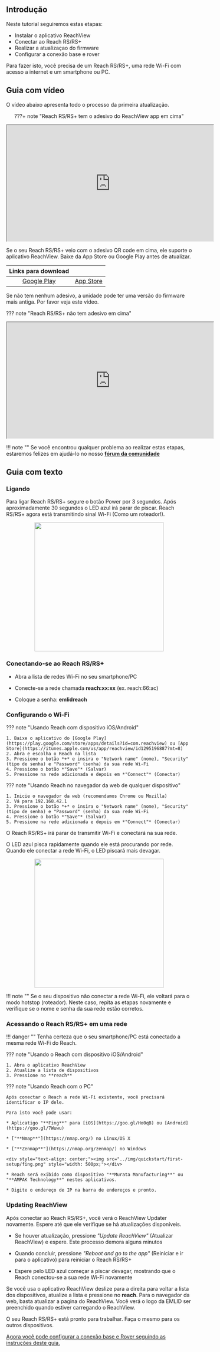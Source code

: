 ## Introdução

Neste tutorial seguiremos estas etapas:

* Instalar o aplicativo ReachView
* Conectar ao Reach RS/RS+
* Realizar a atualizaçao do firmware
* Configurar a conexão base e rover

Para fazer isto, você precisa de um Reach RS/RS+, uma rede Wi-Fi com acesso a internet e um smartphone ou PC.


## Guia com vídeo

O vídeo abaixo apresenta todo o processo da primeira atualização.

<center>

???+ note "Reach RS/RS+ tem o adesivo do ReachView app em cima"
    <div style="text-align: center;"><iframe title="Emlid manuals" width="560" height="315" src="https://www.youtube.com/embed/fIY__hNjcNI" allowfullscreen></iframe></div>

</center>

Se o seu Reach RS/RS+ veio com o adesivo QR code em cima, ele suporte o aplicativo ReachView. Baixe da App Store ou Google Play antes de atualizar.

<center>

|Links para download||
|:-------------:|:----------:|
|[Google Play](https://play.google.com/store/apps/details?id=com.reachview)|[App Store](https://itunes.apple.com/us/app/reachview/id1295196887?mt=8)|

</center>

Se não tem nenhum adesivo, a unidade pode ter uma versão do firmware mais antiga. Por favor veja este vídeo.

??? note "Reach RS/RS+ não tem adesivo em cima"
    <div style="text-align: center;"><iframe title="Emlid manuals" width="560" height="315" src="https://www.youtube.com/embed/HCOqtSUumow" allowfullscreen></iframe></div>

!!! note ""
    Se você encontrou qualquer problema ao realizar estas etapas, estaremos felizes em ajudá-lo no nosso [**fórum da comunidade**](http://community.emlid.com/)


## Guia com texto

### Ligando

Para ligar Reach RS/RS+ segure o botão Power por 3 segundos. Após aproximadamente 30 segundos o LED azul irá parar de piscar. Reach RS/RS+ agora está transmitindo sinal Wi-Fi (Como um roteador!).

<div style="text-align: center;"><img src="../img/quickstart/first-setup/running-hotspot.png" style="width: 350px;"></div>

### Conectando-se ao Reach RS/RS+

* Abra a lista de redes Wi-Fi no seu smartphone/PC

* Conecte-se a rede chamada **reach:xx:xx** (ex. reach:66:ac)

* Coloque a senha: **emlidreach**


### Configurando o Wi-Fi

??? note "Usando Reach com dispositivo iOS/Android"

    1. Baixe o aplicativo do [Google Play](https://play.google.com/store/apps/details?id=com.reachview) ou [App Store](https://itunes.apple.com/us/app/reachview/id1295196887?mt=8)
    2. Abra e escolha o Reach na lista
    3. Pressione o botão *+* e insira o "Network name" (nome), "Security" (tipo de senha) e "Password" (senha) da sua rede Wi-Fi
    4. Pressione o botão *"Save"* (Salvar)
    5. Pressione na rede adicionada e depois em *"Connect"* (Conectar)

??? note "Usando Reach no navegador da web de qualquer dispositivo"

    1. Inicie o navegador da web (recomendamos Chrome ou Mozilla)
	2. Vá para 192.168.42.1
    3. Pressione o botão *+* e insira o "Network name" (nome), "Security" (tipo de senha) e "Password" (senha) da sua rede Wi-Fi
    4. Pressione o botão *"Save"* (Salvar)
    5. Pressione na rede adicionada e depois em *"Connect"* (Conectar)

O Reach RS/RS+ irá parar de transmitir Wi-Fi e conectará na sua rede. 

O LED azul pisca rapidamente quando ele está procurando por rede. Quando ele conectar a rede Wi-Fi, o LED piscará mais devagar. 

<div style="text-align: center;"><img src="../img/quickstart/first-setup/running-client.gif" style="width: 350px;"></div>

!!! note ""
    Se o seu dispositivo não conectar a rede Wi-Fi, ele voltará para o modo hotstop (roteador). 
	Neste caso, repita as etapas novamente e verifique se o nome e senha da sua rede estão corretos. 


### Acessando o Reach RS/RS+ em uma rede

!!! danger ""
    Tenha certeza que o seu smartphone/PC está conectado a mesma rede Wi-Fi do Reach.

??? note "Usando o Reach com dispositivo iOS/Android"

    1. Abra o aplicativo ReachView
    2. Atualize a lista de dispositivos
    3. Pressione no **reach**


??? note "Usando Reach com o PC"

    Após conectar o Reach a rede Wi-Fi existente, você precisará identificar o IP dele.

    Para isto você pode usar:

    * Aplicatigo "**Fing**" para [iOS](https://goo.gl/Ho0qB) ou [Android](https://goo.gl/7Wuwu)

    * ["**Nmap**"](https://nmap.org/) no Linux/OS X

    * ["**Zenmap**"](https://nmap.org/zenmap/) no Windows

    <div style="text-align: center;"><img src="../img/quickstart/first-setup/fing.png" style="width: 500px;"></div>

    * Reach será exibido como dispositivo "**Murata Manufacturing**" ou "**AMPAK Technology**" nestes aplicativos.

    * Digite o endereço de IP na barra de endereços e pronto.


### Updating ReachView

Após conectar ao Reach RS/RS+, você verá o ReachView Updater novamente. Espere até que ele verifique se há atualizações disponíveis.

* Se houver atualização, pressione *"Update ReachView"* (Atualizar ReachView) e espere. Este processo demora alguns minutos

* Quando concluir, pressione *"Reboot and go to the app"* (Reiniciar e ir para o aplicativo) para reiniciar o Reach RS/RS+

* Espere pelo LED azul começar a piscar devagar, mostrando que o Reach conectou-se a sua rede Wi-Fi novamente

Se você usa o aplicativo ReachView deslize para a direita para voltar a lista dos dispositivos, atualize a lista e pressione no **reach**. Para o navegador da web, basta atualizar a pagina do ReachView. Você verá o logo da EMLID ser preenchido quando estiver carregando o ReachView.

O seu Reach RS/RS+ está pronto para trabalhar. Faça o mesmo para os outros dispositivos.

[Agora você pode configurar a conexão base e Rover seguindo as instruções deste guia.](base-rover-setup.md)
